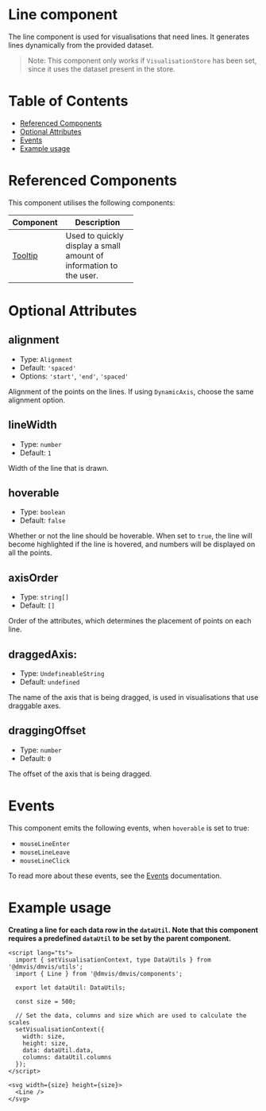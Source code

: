 # Line component

The line component is used for visualisations that need lines. It generates lines dynamically from the provided dataset.

> Note: This component only works if `VisualisationStore` has been set, since it uses the dataset present in the store.

# Table of Contents

- [Referenced Components](#referenced-components)
- [Optional Attributes](#optional-attributes)
- [Events](#events)
- [Example usage](#example-usage)

# Referenced Components

This component utilises the following components:

<table style="width: 50%">
  <thead>
    <tr>
      <th style="width: 20%;">Component</th>
      <th style="width: 80%;">Description</th>
    </tr>
  </thead>
  <tbody>
    <tr>
      <td><a href="#/components/Tooltip.md">Tooltip</a></td>
      <td>Used to quickly display a small amount of information to the user.</td>
    </tr>
  </tbody>
</table>

# Optional Attributes

## alignment

- Type: `Alignment`
- Default: `'spaced'`
- Options: `'start'`, `'end'`, `'spaced'`

Alignment of the points on the lines. If using `DynamicAxis`, choose the same alignment option.

## lineWidth

- Type: `number`
- Default: `1`

Width of the line that is drawn.

## hoverable

- Type: `boolean`
- Default: `false`

Whether or not the line should be hoverable. When set to `true`, the line will become highlighted if the line is hovered, and numbers will be displayed on all the points.

## axisOrder

- Type: `string[]`
- Default: `[]`

Order of the attributes, which determines the placement of points on each line.

## draggedAxis:

- Type: `UndefineableString`
- Default: `undefined`

The name of the axis that is being dragged, is used in visualisations that use draggable axes.

## draggingOffset

- Type: `number`
- Default: `0`

The offset of the axis that is being dragged.

# Events

This component emits the following events, when `hoverable` is set to true:

- `mouseLineEnter`
- `mouseLineLeave`
- `mouseLineClick`

To read more about these events, see the [Events](../utils/Events.md) documentation.

# Example usage

<b>Creating a line for each data row in the `dataUtil`. Note that this component requires a predefined `dataUtil` to be set by the parent component. </b>

```svelte
<script lang="ts">
  import { setVisualisationContext, type DataUtils } from '@dmvis/dmvis/utils';
  import { Line } from '@dmvis/dmvis/components';

  export let dataUtil: DataUtils;

  const size = 500;

  // Set the data, columns and size which are used to calculate the scales
  setVisualisationContext({
    width: size,
    height: size,
    data: dataUtil.data,
    columns: dataUtil.columns
  });
</script>

<svg width={size} height={size}>
  <Line />
</svg>
```
